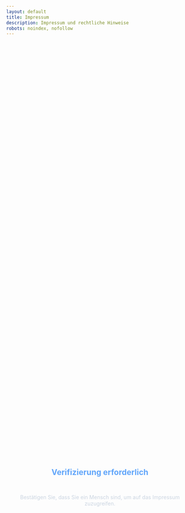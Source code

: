 ```yaml
---
layout: default
title: Impressum
description: Impressum und rechtliche Hinweise
robots: noindex, nofollow
---
```


<div id="turnstile-protection" style="display: flex; flex-direction: column; align-items: center; justify-content: center; min-height: 60vh; text-align: center;">
  <h2 style="color: #60a5fa; margin-bottom: 2rem;">Verifizierung erforderlich</h2>
  <p style="color: #cbd5e1; margin-bottom: 2rem;">Bestätigen Sie, dass Sie ein Mensch sind, um auf das Impressum zuzugreifen.</p>
  <div class="cf-turnstile" 
       data-sitekey="0x4AAAAAABhCvPtIE3gog0lZ" 
       data-callback="onImpressumTurnstileSuccess" 
       data-error-callback="onImpressumTurnstileError"
       data-theme="dark"
       data-size="normal">
  </div>
</div>

<div id="impressum-content" class="impressum-page" style="display: none;">
  <div class="legal-container">
    
    <header class="legal-header">
      <h1 class="legal-title">Impressum</h1>
      <p class="legal-subtitle">Angaben gemäß § 5 TMG</p>
    </header>

    <section class="legal-section">
      <h2 class="section-heading">Haftungsausschluss</h2>
      
      <div class="legal-subsection">
        <h3 class="subsection-heading">Haftung für Inhalte</h3>
        <p class="legal-text">
          Die Inhalte dieser Website wurden mit größter Sorgfalt erstellt. Für die Richtigkeit, 
          Vollständigkeit und Aktualität der Inhalte können wir jedoch keine Gewähr übernehmen. 
          Als Diensteanbieter sind wir gemäß § 7 Abs. 1 TMG für eigene Inhalte auf diesen Seiten 
          nach den allgemeinen Gesetzen verantwortlich.
        </p>
      </div>

      <div class="legal-subsection">
        <h3 class="subsection-heading">Haftung für Links</h3>
        <p class="legal-text">
          Unser Angebot enthält Links zu externen Webseiten Dritter, auf deren Inhalte wir keinen 
          Einfluss haben. Deshalb können wir für diese fremden Inhalte auch keine Gewähr übernehmen. 
          Für die Inhalte der verlinkten Seiten ist stets der jeweilige Anbieter oder Betreiber 
          der Seiten verantwortlich.
        </p>
      </div>

      <div class="legal-subsection">
        <h3 class="subsection-heading">Urheberrecht</h3>
        <p class="legal-text">
          Die durch die Seitenbetreiber erstellten Inhalte und Werke auf diesen Seiten unterliegen 
          dem deutschen Urheberrecht. Die Vervielfältigung, Bearbeitung, Verbreitung und jede Art 
          der Verwertung außerhalb der Grenzen des Urheberrechtes bedürfen der schriftlichen 
          Zustimmung des jeweiligen Autors bzw. Erstellers.
        </p>
      </div>
    </section>

    <section class="legal-section">
      <h2 class="section-heading">Datenschutz</h2>
      <p class="legal-text">
        Informationen zur Datenverarbeitung finden Sie in unserer 
        <a href="/datenschutz" class="legal-link">Datenschutzerklärung</a>.
      </p>
    </section>

    <section class="legal-section project-info">
      <h2 class="section-heading">Bildungszweck</h2>
      <div class="info-card">
        <p class="legal-text">
          Diese Website wurde im Rahmen eines Studienprojekts an der 
          <strong>Hochschule München</strong> erstellt und dient ausschließlich Bildungs- 
          und Informationszwecken. Das bereitgestellte AI4MBSE-Plugin wird kostenfrei 
          zur Verfügung gestellt.
        </p>
      </div>
    </section>

    <section class="legal-section license-section">
      <h2 class="section-heading">Software-Lizenz</h2>
      <div class="license-card">
        <div class="license-header">
          <h3 class="license-title">MIT-Lizenz</h3>
          <span class="license-badge">Open Source</span>
        </div>
        <div class="license-content">
          <p class="copyright-notice">
            <strong>Copyright © 2025 Thomas Schuster</strong>
          </p>
          <p class="legal-text">
            Hiermit wird unentgeltlich jeder Person, die eine Kopie der Software und der 
            zugehörigen Dokumentationsdateien erhält, die Erlaubnis erteilt, sie uneingeschränkt 
            zu nutzen, einschließlich der Rechte zur Nutzung, zum Kopieren, Verändern, 
            Zusammenfügen, Veröffentlichen, Verteilen, Unterlizenzieren und/oder Verkaufen.
          </p>
          <div class="license-condition">
            <strong>Bedingung:</strong> Obiger Copyright-Vermerk und dieser Erlaubnishinweis 
            sind in allen Kopien beizulegen.
          </div>
        </div>
      </div>
    </section>

    <section class="legal-section disclaimer-section">
      <h2 class="section-heading">Gewährleistungsausschluss</h2>
      <div class="disclaimer-card">
        <div class="disclaimer-warning">
          <h3 class="warning-title">⚠️ Wichtiger Hinweis</h3>
          <p class="warning-text">
            Das AI4MBSE-Plugin wird "wie besehen" ohne jegliche Gewährleistung bereitgestellt.
          </p>
        </div>
        
        <div class="disclaimer-list">
          <h4 class="disclaimer-subtitle">Ausschluss der Haftung für:</h4>
          <ul class="disclaimer-items">
            <li><strong>Funktionalität:</strong> Ordnungsgemäße Funktion der Software</li>
            <li><strong>Datenverlust:</strong> Verlust oder Beschädigung von Daten</li>
            <li><strong>Systemschäden:</strong> Schäden am Computer oder Software-Umgebung</li>
            <li><strong>Folgeschäden:</strong> Mittelbare oder unmittelbare Schäden</li>
            <li><strong>Datenschutz:</strong> Datenübertragung an Google Gemini API</li>
          </ul>
        </div>
        
        <div class="risk-notice">
          <strong>Die Nutzung erfolgt ausschließlich auf eigene Gefahr und Verantwortung.</strong>
        </div>
      </div>
    </section>

    <section class="legal-section external-services">
      <h2 class="section-heading">Externe Dienste</h2>
      
      <div class="service-grid">
        <div class="service-card">
          <h3 class="service-title">🤖 Google Gemini API</h3>
          <p class="service-description">
            Das AI4MBSE-Plugin nutzt die Google Gemini API. Es gelten die 
            <a href="https://policies.google.com/privacy" target="_blank" class="legal-link">
              Google Privacy Policy
            </a> und 
            <a href="https://ai.google.dev/gemini-api/terms" target="_blank" class="legal-link">
              Gemini API Terms
            </a>.
          </p>
        </div>
        
        <div class="service-card">
          <h3 class="service-title">🛡️ Cloudflare Turnstile</h3>
          <p class="service-description">
            Bot-Schutz durch Cloudflare Turnstile. Technische Daten werden an Cloudflare übertragen. 
            <a href="https://www.cloudflare.com/privacypolicy/" target="_blank" class="legal-link">
              Cloudflare Privacy Policy
            </a>
          </p>
        </div>
        
        <div class="service-card">
          <h3 class="service-title">📡 GitHub Pages</h3>
          <p class="service-description">
            Website-Hosting durch GitHub Pages. 
            <a href="https://docs.github.com/en/site-policy/privacy-policies/github-privacy-statement" target="_blank" class="legal-link">
              GitHub Privacy Statement
            </a>
          </p>
        </div>
      </div>
    </section>

    <section class="legal-section contact-info">
      <h2 class="section-heading">Verantwortlich für den Inhalt</h2>
      <div class="contact-card">
        <div class="contact-details">
          <div class="contact-item">
            <span class="contact-label">Name:</span>
            <span class="contact-value">Thomas Schuster</span>
          </div>
          <div class="contact-item">
            <span class="contact-label">Adresse:</span>
            <span class="contact-value">
              Schachenmeierstraße 16<br>
              80636 München<br>
              Deutschland
            </span>
          </div>
          <div class="contact-item">
            <span class="contact-label">E-Mail:</span>
            <span class="contact-value">th.kingsepp@gmail.com</span>
          </div>
          <div class="contact-item">
            <span class="contact-label">Telefon:</span>
            <span class="contact-value">08992657184</span>
          </div>
        </div>
      </div>
    </section>

    <footer class="legal-footer">
      <div class="footer-content">
        <p class="footer-text">
          <strong>Stand:</strong> Juni 2025
        </p>
        <p class="footer-note">
          Dieses Impressum entspricht den deutschen rechtlichen Anforderungen für private, 
          nicht-kommerzielle Websites.
        </p>
      </div>
    </footer>

  </div>
</div>